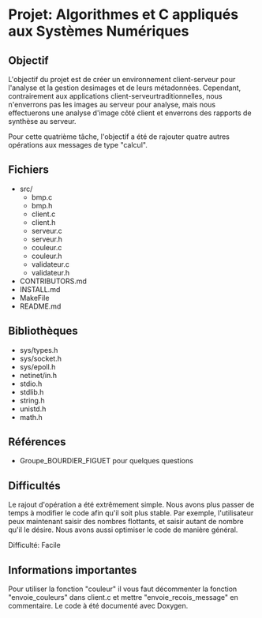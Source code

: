 # Projet: Algorithmes et C appliqués aux Systèmes Numériques

## Objectif

L'objectif du projet est de créer un environnement client-serveur pour l'analyse et la gestion desimages et de leurs métadonnées. Cependant, contrairement aux applications client-serveurtraditionnelles, nous n'enverrons pas les images au serveur pour analyse, mais nous effectuerons une analyse d'image côté client et enverrons des rapports de synthèse au serveur.

Pour cette quatrième tâche, l'objectif a été de rajouter quatre autres opérations aux messages de type "calcul".

## Fichiers

- src/
  - bmp.c
  - bmp.h
  - client.c
  - client.h
  - serveur.c
  - serveur.h
  - couleur.c
  - couleur.h
  - validateur.c
  - validateur.h
- CONTRIBUTORS.md
- INSTALL.md
- MakeFile
- README.md

## Bibliothèques

- sys/types.h
- sys/socket.h
- sys/epoll.h
- netinet/in.h
- stdio.h
- stdlib.h
- string.h
- unistd.h
- math.h

## Références

- Groupe_BOURDIER_FIGUET pour quelques questions

## Difficultés

Le rajout d'opération a été extrêmement simple. Nous avons plus passer de temps à modifier le code
afin qu'il soit plus stable. Par exemple, l'utilisateur peux maintenant saisir des nombres flottants,
et saisir autant de nombre qu'il le désire.
Nous avons aussi optimiser le code de manière général.

Difficulté: Facile


## Informations importantes
Pour utiliser la fonction "couleur" il vous faut décommenter la fonction "envoie_couleurs" dans client.c et mettre "envoie_recois_message" en commentaire.
Le code à été documenté avec Doxygen.
